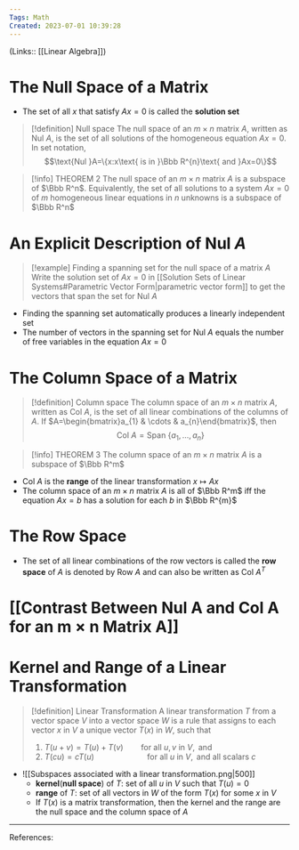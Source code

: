 ```yaml
---
Tags: Math
Created: 2023-07-01 10:39:28
---
```

(Links:: [[Linear Algebra]])
# The Null Space of a Matrix
- The set of all $x$ that satisfy $Ax=0$ is called the **solution set**

> [!definition] Null space
> The null space of an $m\times n$ matrix $A$, written as $\text{Nul }A$, is the set of all solutions of the homogeneous equation $Ax=0$. In set notation, $$\text{Nul }A=\{x:x\text{ is in }\Bbb R^{n}\text{ and }Ax=0\}$$

> [!info] THEOREM 2
> The null space of an $m\times n$ matrix $A$ is a subspace of $\Bbb R^n$. Equivalently, the set of all solutions to a system $Ax=0$ of $m$ homogeneous linear equations in $n$ unknowns is a subspace of $\Bbb R^n$
# An Explicit Description of $\text{Nul }A$
> [!example] Finding a spanning set for the null space of a matrix $A$
> Write the solution set of $Ax=0$ in [[Solution Sets of Linear Systems#Parametric Vector Form|parametric vector form]] to get the vectors that span the set for $\text{Nul }A$

- Finding the spanning set automatically produces a linearly independent set
- The number of vectors in the spanning set for $\text{Nul }A$ equals the number of free variables in the equation $Ax=0$
# The Column Space of a Matrix
> [!definition] Column space
> The column space of an $m\times n$ matrix $A$, written as $\text{Col }A$, is the set of all linear combinations of the columns of $A$. If $A=\begin{bmatrix}a_{1} & \cdots & a_{n}\end{bmatrix}$, then $$\text{Col }A=\text{Span }\{a_{1},...,a_{n}\}$$

> [!info] THEOREM 3
> The column space of an $m\times n$ matrix $A$ is a subspace of $\Bbb R^m$

- $\text{Col }A$ is the **range** of the linear transformation $x\mapsto Ax$
- The column space of an $m\times n$ matrix $A$ is all of $\Bbb R^m$ iff the equation $Ax=b$ has a solution for each $b$ in $\Bbb R^{m}$
# The Row Space
- The set of all linear combinations of the row vectors is called the **row space** of $A$ is denoted by $\text{Row }A$ and can also be written as $\text{Col }A^T$
# [[Contrast Between Nul A and Col A for an m × n Matrix A]]
# Kernel and Range of a Linear Transformation
> [!definition] Linear Transformation
> A linear transformation $T$ from a vector space $V$ into a vector space $W$ is a rule that assigns to each vector $x$ in $V$ a unique vector $T(x)$ in $W$, such that
> 1. $T(u+v)=T(u)+T(v)\qquad\text{for all } u,v\text{ in } V,\text{ and}$
> 2. $T(cu)=cT(u)\qquad\qquad\qquad \text{for all } u\text{ in } V,\text{ and all scalars }c$

- ![[Subspaces associated with a linear transformation.png|500]]
	- **kernel**(**null space**) of $T$: set of all $u$ in $V$ such that $T(u)=0$
	- **range** of $T$: set of all vectors in $W$ of the form $T(x)$ for some $x$ in $V$
	- If $T(x)$ is a matrix transformation, then the kernel and the range are the null space and the column space of $A$

---
References: